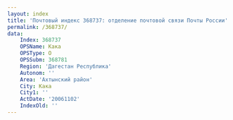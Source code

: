 ```yaml
---
layout: index
title: 'Почтовый индекс 368737: отделение почтовой связи Почты России'
permalink: /368737/
data:
    Index: 368737
    OPSName: Кака
    OPSType: О
    OPSSubm: 368781
    Region: 'Дагестан Республика'
    Autonom: ''
    Area: 'Ахтынский район'
    City: Кака
    City1: ''
    ActDate: '20061102'
    IndexOld: ''
---
```

